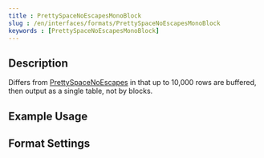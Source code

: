 ```yaml
---
title : PrettySpaceNoEscapesMonoBlock
slug : /en/interfaces/formats/PrettySpaceNoEscapesMonoBlock
keywords : [PrettySpaceNoEscapesMonoBlock]
---
```


## Description

Differs from [PrettySpaceNoEscapes](/docs/en/interfaces/formats/PrettySpaceNoEscapes) in that up to 10,000 rows are buffered, then output as a single table, not by blocks.

## Example Usage

## Format Settings
